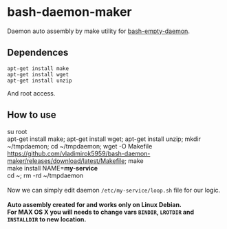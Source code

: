 # bash-daemon-maker
Daemon auto assembly by make utility for [bash-empty-daemon](https://github.com/vladimirok5959/bash-empty-daemon).

## Dependences
```
apt-get install make
apt-get install wget
apt-get install unzip
```
And root access.

## How to use
su root<br>
apt-get install make; apt-get install wget; apt-get install unzip; mkdir ~/tmpdaemon; cd ~/tmpdaemon; wget -O Makefile https://github.com/vladimirok5959/bash-daemon-maker/releases/download/latest/Makefile; make<br>
make install NAME=**my-service**<br>
cd ~; rm -rd ~/tmpdaemon<br>
<br>
Now we can simply edit daemon `/etc/my-service/loop.sh` file for our logic.<br>
<br>
**Auto assembly created for and works only on Linux Debian.**<br>
**For MAX OS X you will needs to change vars `BINDIR`, `LROTDIR` and `INSTALLDIR` to new location.**
